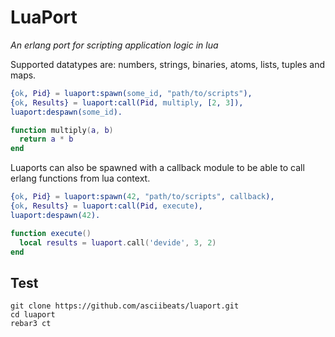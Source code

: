 # LuaPort
*An erlang port for scripting application logic in lua*

Supported datatypes are: numbers, strings, binaries, atoms, lists, tuples and maps.
```erlang
{ok, Pid} = luaport:spawn(some_id, "path/to/scripts"),
{ok, Results} = luaport:call(Pid, multiply, [2, 3]),
luaport:despawn(some_id).
```
```lua
function multiply(a, b)
  return a * b
end
```
Luaports can also be spawned with a callback module to be able to call erlang functions from lua context.
```erlang
{ok, Pid} = luaport:spawn(42, "path/to/scripts", callback),
{ok, Results} = luaport:call(Pid, execute),
luaport:despawn(42).
```
```lua
function execute()
  local results = luaport.call('devide', 3, 2)
end
```

## Test
```
git clone https://github.com/asciibeats/luaport.git
cd luaport
rebar3 ct
```
